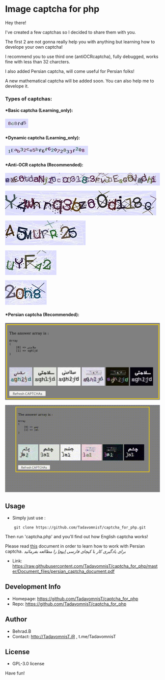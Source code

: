 # Image captcha for php

Hey there!

I've created a few captchas so I decided to share them with you.

The first 2 are not gonna really help you with anything but learning how to develope your own captcha!

I recommend you to use third one (antiOCRcaptcha), fully debugged, works fine with less than 32 charcters.

I also added Persian captcha, will come useful for Persian folks!

A new mathematical captcha will be added soon.
You can also help me to develope it.

### Types of captchas:
#### *Basic captcha (Learning_only):
![basicCaptcha](https://raw.githubusercontent.com/TadavomnisT/captcha_for_php/master/Document_files/basicCaptcha.jpeg)


#### *Dynamic captcha (Learning_only):
![dynamicBasicCaptcha](https://raw.githubusercontent.com/TadavomnisT/captcha_for_php/master/Document_files/dynamicBasicCaptcha.jpeg)


#### *Anti-OCR captcha (Recommended):
![antiOCRcaptcha_32](https://raw.githubusercontent.com/TadavomnisT/captcha_for_php/master/Document_files/antiOCRcaptcha_32.jpeg)

![antiOCRcaptcha_16](https://raw.githubusercontent.com/TadavomnisT/captcha_for_php/master/Document_files/antiOCRcaptcha_16.jpeg)

![antiOCRcaptcha_8](https://raw.githubusercontent.com/TadavomnisT/captcha_for_php/master/Document_files/antiOCRcaptcha_8.jpeg)

![antiOCRcaptcha_5](https://raw.githubusercontent.com/TadavomnisT/captcha_for_php/master/Document_files/antiOCRcaptcha_5.jpeg)

![antiOCRcaptcha_4](https://raw.githubusercontent.com/TadavomnisT/captcha_for_php/master/Document_files/antiOCRcaptcha_4.jpeg)


#### *Persian captcha (Recommended):
![persian_captchca](https://raw.githubusercontent.com/TadavomnisT/captcha_for_php/master/Document_files/example.png)

![persian_captcha_image](https://raw.githubusercontent.com/TadavomnisT/captcha_for_php/master/Document_files/example.gif)



## Usage
* Simply just use :
```
    git clone https://github.com/TadavomnisT/captcha_for_php.git
```

Then run 'captcha.php' and you'll find out how English captcha works!

Please read [this](https://raw.githubusercontent.com/TadavomnisT/captcha_for_php/master/Document_files/persian_captcha_document.pdf) document in order to learn how to work with Persian captcha.
*برای یادگیری کار با کپچای فارسی [اینجا](https://raw.githubusercontent.com/TadavomnisT/captcha_for_php/master/Document_files/persian_captcha_document.pdf) را مطالعه بفرمائید*
* Link: https://raw.githubusercontent.com/TadavomnisT/captcha_for_php/master/Document_files/persian_captcha_document.pdf 

## Development Info
* Homepage: https://github.com/TadavomnisT/captcha_for_php
* Repo: https://github.com/TadavomnisT/captcha_for_php

## Author
* Behrad.B
* Contact: http://TadavomnisT.iR , t.me/TadavomnisT

## License
*  GPL-3.0 license 

Have fun!
